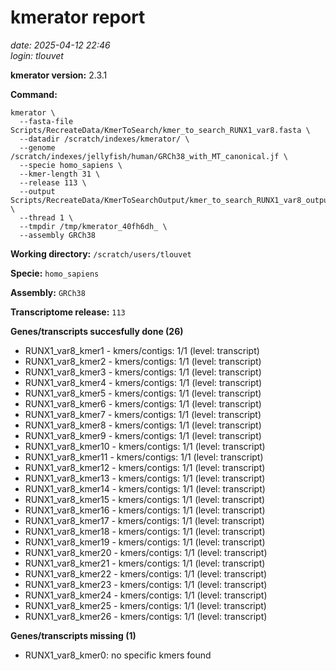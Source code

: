 # kmerator report
*date: 2025-04-12 22:46*  
*login: tlouvet*

**kmerator version:** 2.3.1

**Command:**

```
kmerator \
  --fasta-file Scripts/RecreateData/KmerToSearch/kmer_to_search_RUNX1_var8.fasta \
  --datadir /scratch/indexes/kmerator/ \
  --genome /scratch/indexes/jellyfish/human/GRCh38_with_MT_canonical.jf \
  --specie homo_sapiens \
  --kmer-length 31 \
  --release 113 \
  --output Scripts/RecreateData/KmerToSearchOutput/kmer_to_search_RUNX1_var8_output \
  --thread 1 \
  --tmpdir /tmp/kmerator_40fh6dh_ \
  --assembly GRCh38
```

**Working directory:** `/scratch/users/tlouvet`

**Specie:** `homo_sapiens`

**Assembly:** `GRCh38`

**Transcriptome release:** `113`

**Genes/transcripts succesfully done (26)**

- RUNX1_var8_kmer1 - kmers/contigs: 1/1 (level: transcript)
- RUNX1_var8_kmer2 - kmers/contigs: 1/1 (level: transcript)
- RUNX1_var8_kmer3 - kmers/contigs: 1/1 (level: transcript)
- RUNX1_var8_kmer4 - kmers/contigs: 1/1 (level: transcript)
- RUNX1_var8_kmer5 - kmers/contigs: 1/1 (level: transcript)
- RUNX1_var8_kmer6 - kmers/contigs: 1/1 (level: transcript)
- RUNX1_var8_kmer7 - kmers/contigs: 1/1 (level: transcript)
- RUNX1_var8_kmer8 - kmers/contigs: 1/1 (level: transcript)
- RUNX1_var8_kmer9 - kmers/contigs: 1/1 (level: transcript)
- RUNX1_var8_kmer10 - kmers/contigs: 1/1 (level: transcript)
- RUNX1_var8_kmer11 - kmers/contigs: 1/1 (level: transcript)
- RUNX1_var8_kmer12 - kmers/contigs: 1/1 (level: transcript)
- RUNX1_var8_kmer13 - kmers/contigs: 1/1 (level: transcript)
- RUNX1_var8_kmer14 - kmers/contigs: 1/1 (level: transcript)
- RUNX1_var8_kmer15 - kmers/contigs: 1/1 (level: transcript)
- RUNX1_var8_kmer16 - kmers/contigs: 1/1 (level: transcript)
- RUNX1_var8_kmer17 - kmers/contigs: 1/1 (level: transcript)
- RUNX1_var8_kmer18 - kmers/contigs: 1/1 (level: transcript)
- RUNX1_var8_kmer19 - kmers/contigs: 1/1 (level: transcript)
- RUNX1_var8_kmer20 - kmers/contigs: 1/1 (level: transcript)
- RUNX1_var8_kmer21 - kmers/contigs: 1/1 (level: transcript)
- RUNX1_var8_kmer22 - kmers/contigs: 1/1 (level: transcript)
- RUNX1_var8_kmer23 - kmers/contigs: 1/1 (level: transcript)
- RUNX1_var8_kmer24 - kmers/contigs: 1/1 (level: transcript)
- RUNX1_var8_kmer25 - kmers/contigs: 1/1 (level: transcript)
- RUNX1_var8_kmer26 - kmers/contigs: 1/1 (level: transcript)


**Genes/transcripts missing (1)**

- RUNX1_var8_kmer0: no specific kmers found
